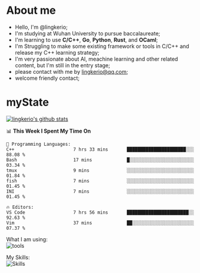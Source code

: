 # About me

- Hello, I'm @lingkerio; 
- I'm studying at Wuhan University to pursue baccalaureate;
- I'm learning to use **C/C++**, **Go**, **Python**, **Rust**, and **OCaml**;
- I'm Struggling to make some existing framework or tools in C/C++ and release my C++ learning strategy;
- I'm very passionate about AI, meachine learning and other related content, but I'm still in the entry stage;
- please contact with me by lingkerio@qq.com;
- welcome friendly contact;


# myState
[![lingkerio's github stats](https://github-readme-stats.vercel.app/api?username=lingkerio&count_private=true&show_icons=true&theme=radical "![lingkerio's github stats")](https://github.com/anuraghazra/github-readme-stats)

<!--[![Top Langs](https://github-readme-stats.vercel.app/api/top-langs/?username=lingkerio&layout=compact)](https://github.com/anuraghazra/github-readme-stats)-->

<!--START_SECTION:waka-->
📊 **This Week I Spent My Time On** 

```text
💬 Programming Languages: 
C++                      7 hrs 33 mins       ██████████████████████░░░   88.08 % 
Bash                     17 mins             █░░░░░░░░░░░░░░░░░░░░░░░░   03.34 % 
tmux                     9 mins              ░░░░░░░░░░░░░░░░░░░░░░░░░   01.84 % 
fish                     7 mins              ░░░░░░░░░░░░░░░░░░░░░░░░░   01.45 % 
INI                      7 mins              ░░░░░░░░░░░░░░░░░░░░░░░░░   01.45 % 

🔥 Editors: 
VS Code                  7 hrs 56 mins       ███████████████████████░░   92.63 % 
Vim                      37 mins             ██░░░░░░░░░░░░░░░░░░░░░░░   07.37 % 
```


<!--END_SECTION:waka-->

What I am using:  
![tools](https://skillicons.dev/icons?i=discord,twitter,gitlab,git,github,neovim,vim,md,matlab,stackoverflow,visualstudio,vscode)  


My Skills:  
![Skills](https://skillicons.dev/icons?i=bash,c,cpp,cmake,ocaml,docker,latex,go,html,v,codepen,java,linux,powershell,py,qt,regex,rust,php)  

